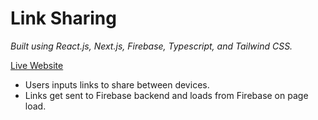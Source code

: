 # Link Sharing

*Built using React.js, Next.js, Firebase, Typescript, and Tailwind CSS.*

[Live Website](https://link-sharing-brandon.vercel.app/)

- Users inputs links to share between devices.
- Links get sent to Firebase backend and loads from Firebase on page load.
